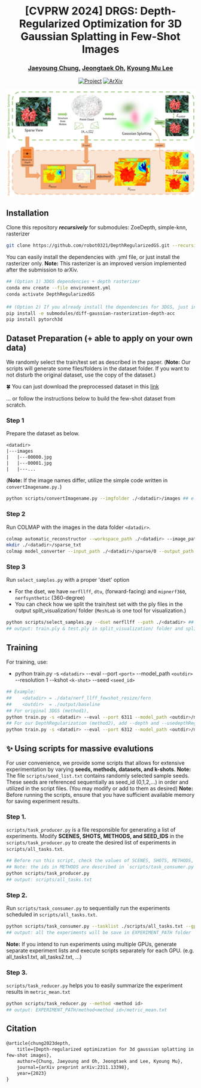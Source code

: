 <div align="center"> 

# [CVPRW 2024] DRGS: Depth-Regularized Optimization for 3D Gaussian Splatting in Few-Shot Images
### [Jaeyoung Chung](https://robot0321.github.io/), [Jeongtaek Oh](https://taekkii.github.io/), [Kyoung Mu Lee](https://cv.snu.ac.kr/index.php/~kmlee/)
  
[![Project](https://img.shields.io/badge/Project_Page-DRGS-green)](https://robot0321.github.io/DepthRegGS/index.html)
[![ArXiv](https://img.shields.io/badge/Arxiv-2311.13398-red)](https://arxiv.org/abs/2311.13398) 

![DRGSmethod](assets/mainfig.jpg)

<!--### :warning: Current code corresponds to version v1 as archived in [here](https://arxiv.org/abs/2311.13398v1) except the rasterizer :warning:
#### :construction: We are currently in the process of gradually improving our methods. New code/paper will be updated later :construction: -->

</div>

## Installation
Clone this repository ***recursively*** for submodules: ZoeDepth, simple-knn, rasterizer
~~~bash
git clone https://github.com/robot0321/DepthRegularizedGS.git --recursive
~~~

You can easily install the dependencies with .yml file, or just install the rasterizer only.
**Note:** This rasterizer is an improved version implemented after the submission to arXiv.
~~~bash
## (Option 1) 3DGS dependencies + depth rasterizer
conda env create --file environment.yml
conda activate DepthRegularizedGS

## (Option 2) If you already install the dependencies for 3DGS, just install the new (depth) rasterizer and pytorch3d
pip install -e submodules/diff-gaussian-rasterization-depth-acc
pip install pytorch3d
~~~


## Dataset Preparation (+ able to apply on your own data)
We randomly select the train/test set as described in the paper. 
(**Note:** Our scripts will generate some files/folders in the dataset folder. If you want to not disturb the original dataset, use the copy of the dataset.)

🍀 You can just download the preprocessed dataset in this [link](https://drive.google.com/file/d/1iJW4zfIXBAqQc87gdb4V1nPqw8UKBy98/view?usp=sharing)

... or follow the instructions below to build the few-shot dataset from scratch.

### Step 1
Prepare the dataset as below. 
```
<datadir>
|---images
|   |---00000.jpg
|   |---00001.jpg
|   |---...
```
(**Note:** If the image names differ, utilize the simple code written in `convertImagename.py.`)
~~~bash
python scripts/convertImagename.py --imgfolder ./<datadir>/images ## e.g. ./data/nerf_llff_fewshot_resize/fern/images
~~~

### Step 2
Run COLMAP with the images in the data folder `<datadir>`.
~~~bash
colmap automatic_reconstructor --workspace_path ./<datadir> --image_path ./<datadir>/images --camera_model SIMPLE_PINHOLE --single_camera 1 --dense 0 --num_threads 8
mkdir ./<datadir>/sparse_txt
colmap model_converter --input_path ./<datadir>/sparse/0 --output_path ./<datadir>/sparse_txt --output_type TXT
~~~

### Step 3
Run `select_samples.py` with a proper 'dset' option 
* For the dset, we have `nerfllff`, `dtu`, (forward-facing) and `mipnerf360`, `nerfsynthetic` (360-degree)
* You can check how we split the train/test set with the ply files in the output split_visualization/ folder (`MeshLab` is one tool for visualization.)
~~~bash
python scripts/select_samples.py --dset nerfllff --path ./<datadir> ## e.g ./data/nerf_llff_fewshot_resize/fern
## output: train.ply & test.ply in split_visualization/ folder and split_index.json
~~~


## Training
For training, use:
* python train.py -s `<datadir>` --eval --port `<port>` --model_path `<outdir>` --resolution 1 --kshot `<k-shot>` --seed `<seed_id>`
~~~bash
## Example: 
##    <datadir> = ./data/nerf_llff_fewshot_resize/fern
##    <outdir>  = ./output/baseline
## For original 3DGS (method1),
python train.py -s <datadir> --eval --port 6311 --model_path <outdir>/method1 --resolution 1 --kshot 5 --seed 3
## For our DepthRegularization (method2), add --depth and --usedepthReg arguments
python train.py -s <datadir> --eval --port 6312 --model_path <outdir>/method2 --resolution 1 --kshot 5 --seed 3 --depth --usedepthReg
~~~


## :sparkles: Using scripts for massive evalutions
For user convenience, we provide some scripts that allows for extensive experimentation by varying **seeds, methods, datasets, and k-shots**.
**Note:** The file `scripts/seed_list.txt` contains randomly selected sample seeds. These seeds are referenced sequentially as seed_id (0,1,2,...) in order and utilized in the script files. (You may modify or add to them as desired)
**Note:** Before running the scripts, ensure that you have sufficient available memory for saving experiment results.

### Step 1.
`scripts/task_producer.py` is a file responsible for generating a list of experiments. Modify **SCENES, SHOTS, METHODS, and SEED_IDS** in the `scripts/task_producer.py` to create the desired list of experiments in `scripts/all_tasks.txt`.
~~~bash
## Before run this script, check the values of SCENES, SHOTS, METHODS, and SEED_IDS in the script.
## Note: the ids in METHODS are described in `scripts/task_consumer.py` 
python scripts/task_producer.py
## output: scripts/all_tasks.txt
~~~

### Step 2.
Run `scripts/task_consumer.py` to sequentially run the experiments scheduled in `scripts/all_tasks.txt`.
~~~bash
python scripts/task_consumer.py --tasklist ./scripts/all_tasks.txt --gpu 0
## output: all the experiments will be save in EXPERIMENT_PATH folder 
~~~
**Note:** If you intend to run experiments using multiple GPUs, generate separate experiment lists and execute scripts separately for each GPU. (e.g. all_tasks1.txt, all_tasks2.txt, ...)

### Step 3.
`scripts/task_reducer.py` helps you to easily summarize the experiment results in `metric_mean.txt`
~~~bash
python scripts/task_reducer.py --method <method id>
## output: EXPERIMENT_PATH/method<method id>/metric_mean.txt
~~~

<section class="section" id="BibTeX">
  <div class="container is-max-desktop content">
    <h2 class="title">Citation</h2>
    <pre><code>@article{chung2023depth,
    title={Depth-regularized optimization for 3d gaussian splatting in few-shot images},
    author={Chung, Jaeyoung and Oh, Jeongtaek and Lee, Kyoung Mu},
    journal={arXiv preprint arXiv:2311.13398},
    year={2023}
}</code></pre>
  </div>
</section>
